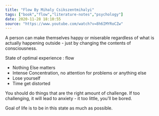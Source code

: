 ```yaml
---
title: "Flow By Mihaly Csikszentmihalyi"
tags: ["book","flow","literature-notes","psychology"]
date: 2020-11-28 18:10:55
source: "https://www.youtube.com/watch?v=8h6IMYRoCZw"
---
```


A person can make themselves happy or miserable regardless of what is actually happening outside - just by changing the contents of consciousness.

State of optimal experience : flow
- Nothing Else matters
- Intense Concentration, no attention for problems or anything else
- Lose yourself
- Time get distorted

You should do things that are the right amount of challenge. If too challenging, it will lead to anxiety - it too little, you'll be bored.

Goal of life is to be in this state as much as possible.


